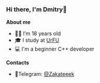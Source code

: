 ### Hi there, I'm Dmitry👋

**About me**

- 👨‍🎓 I’m 18 years old
- 🎓 I study at [UrFU](https://urfu.ru/ru/)
- 💻 I'm a beginner C++ developer

**Contacts**
- 📱Telegram: [@Zakateeek](https://t.me/zakateeek)
